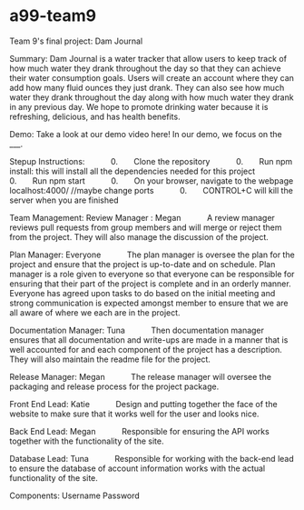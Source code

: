 # a99-team9
Team 9's final project:
Dam Journal 

Summary:
Dam Journal is a water tracker that allow users to keep track of how much water they drank throughout the day so that they can achieve their water consumption goals. Users will create an account where they can add how many fluid ounces they just drank. They can also see how much water they drank throughout the day along with how much water they drank in any previous day. We hope to promote drinking water because it is refreshing, delicious, and has health benefits. 

Demo:
Take a look at our demo video here! In our demo, we focus on the ___.

Stepup Instructions:
      0.    Clone the repository
      0.    Run npm install: this will install all the dependencies needed for this project
      0.    Run npm start
      0.    On your browser, navigate to the webpage localhost:4000/ //maybe change ports
      0.    CONTROL+C will kill the server when you are finished

Team Management:
Review Manager : Megan
      A review manager reviews pull requests from group members and will merge or reject them from the project. They will also manage the discussion of the project. 

Plan Manager: Everyone
      The plan manager is oversee the plan for the project and ensure that the project is up-to-date and on schedule. Plan manager is a role given to everyone so that everyone can be responsible for ensuring that their part of the project is complete and in an orderly manner. Everyone has agreed upon tasks to do based on the initial meeting and strong communication is expected amongst member to ensure that we are all aware of where we each are in the project. 

Documentation Manager: Tuna
      Then documentation manager ensures that all documentation and write-ups are made in a manner that is well accounted for and each component of the project has a description. They will also maintain the readme file for the project. 

Release Manager: Megan
      The release manager will oversee the packaging and release process for the project package. 

Front End Lead: Katie
      Design and putting together the face of the website to make sure that it works well for the user and looks nice. 

Back End Lead: Megan
      Responsible for ensuring the API works together with the functionality of the site. 

Database Lead: Tuna
      Responsible for working with the back-end lead to ensure the database of account information works with the actual functionality of the site. 


Components: 
Username
Password
